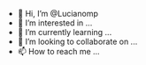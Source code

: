 - 👋 Hi, I’m @Lucianomp
- 👀 I’m interested in ...
- 🌱 I’m currently learning ...
- 💞️ I’m looking to collaborate on ...
- 📫 How to reach me ...

<!---
Lucianomp/Lucianomp is a ✨ special ✨ repository because its `README.md` (this file) appears on your GitHub profile.
You can click the Preview link to take a look at your changes.
--->

